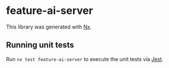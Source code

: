 # feature-ai-server

This library was generated with [Nx](https://nx.dev).

## Running unit tests

Run `nx test feature-ai-server` to execute the unit tests via [Jest](https://jestjs.io).
